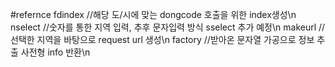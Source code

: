 #refernce
fdindex //해당 도/시에 맞는 dongcode 호출을 위한 index생성\n
nselect //숫자를 통한 지역 입력, 추후 문자입력 방식 sselect 추가 예정\n
makeurl //선택한 지역을 바탕으로 request url 생성\n
factory //받아온 문자열 가공으로 정보 추출 사전형 info 반환\n
